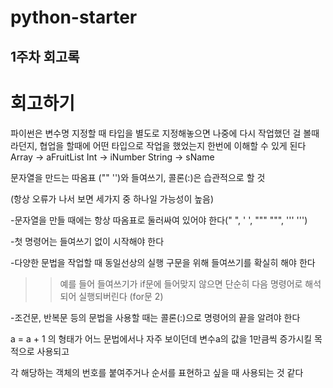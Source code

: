 # python-starter

## 1주차 회고록


# 회고하기

파이썬은 변수명 지정할 때 타입을 별도로 지정해놓으면 나중에 다시 작업했던 걸 볼때라던지,  협업을 할때에 어떤 타입으로 작업을 했었는지 한번에 이해할 수 있게 된다
Array -> aFruitList
Int -> iNumber
String -> sName


문자열을 만드는  따옴표 ("" '')와 들여쓰기, 콜론(:)은 습관적으로 할 것

(항상 오류가 나서 보면 세가지 중 하나일 가능성이 높음)

 -문자열을 만들 때에는 항상 따옴표로 둘러싸여 있어야 한다(" ", ' ', """ """, ''' ''')

 -첫 명령어는 들여쓰기 없이 시작해야 한다

 -다양한 문법을 작업할 때 동일선상의 실행 구문을 위해 들여쓰기를 확실히 해야 한다

  >>예를 들어 들여쓰기가 if문에 들어맞지 않으면 단순히 다음 명령어로 해석되어 실행되버린다 (for문 2)

 -조건문, 반복문 등의 문법을 사용할 때는 콜론(:)으로 명령어의 끝을 알려야 한다


a = a + 1 의 형태가 어느 문법에서나 자주 보이던데 변수a의 값을 1만큼씩 증가시킬 목적으로 사용되고

각 해당하는 객체의 번호를 붙여주거나 순서를 표현하고 싶을 때 사용되는 것 같다
